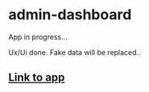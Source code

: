 # admin-dashboard
App in progress... 

Ux/Ui done. 
Fake data will be replaced.. 

## <a href="https://p6te.github.io/admin-dashboard/">Link to app</a>
